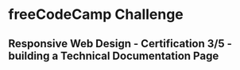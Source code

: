 # freeCodeCamp Challenge

## Responsive Web Design - Certification 3/5 - building a Technical Documentation Page
